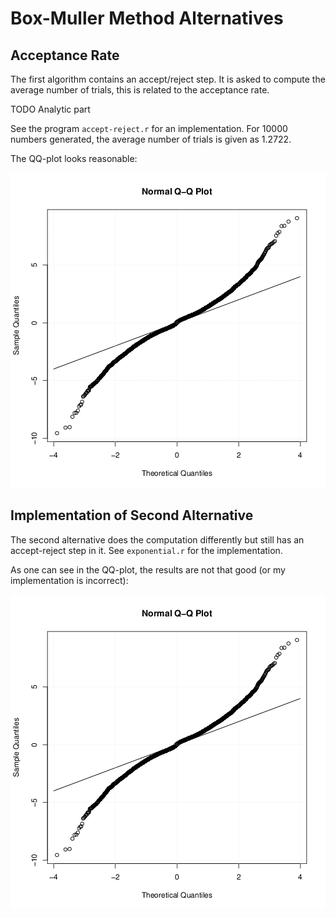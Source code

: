 # Box-Muller Method Alternatives

## Acceptance Rate

The first algorithm contains an accept/reject step. It is asked to compute the
average number of trials, this is related to the acceptance rate.

TODO Analytic part

See the program `accept-reject.r` for an implementation. For 10000 numbers
generated, the average number of trials is given as 1.2722.

The QQ-plot looks reasonable:

![](qqplot2.png)

## Implementation of Second Alternative

The second alternative does the computation differently but still has an
accept-reject step in it. See `exponential.r` for the implementation.

As one can see in the QQ-plot, the results are not that good (or my
implementation is incorrect):

![](qqplot2.png)
